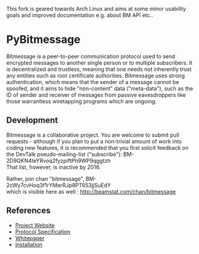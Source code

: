 This fork is geared towards Arch Linux and aims at some minor usability goals and improved documentation e.g. about BM API etc..





PyBitmessage
============

Bitmessage is a peer-to-peer communication protocol used to send encrypted messages to
another single person or to multiple subscribers. It is decentralized and trustless,
meaning that one needs not inherently trust any entities such as root certificate
authorities. Bitmessage uses strong authentication, which means that the sender of a
message cannot be spoofed, and it aims to hide "non-content" data ("meta-data"), 
such as the ID of sender and receiver of messages from passive eavesdroppers 
like those warrantless wiretapping programs which are ongoing.


Development
----------
Bitmessage is a collaborative project. You are welcome to submit pull requests -
although if you plan to put a non-trivial amount of work into coding new
features, it is recommended that you first solicit feedback on the DevTalk
pseudo-mailing-list ("subscribe"): BM-2D9QKN4teYRvoq2fyzpiftPh9WP9qggtzh   
That list, however, is inactive by 2016.

Rather, join chan "bitmessage", BM-2cWy7cvHoq3f1rYMerRJp8PT653jjSuEdY   
which is visible here as well : http://beamstat.com/chan/bitmessage


References
----------
* [Project Website](https://bitmessage.org)
* [Protocol Specification](https://bitmessage.org/wiki/Protocol_specification)
* [Whitepaper](https://bitmessage.org/bitmessage.pdf)
* [Installation](https://bitmessage.org/wiki/Compiling_instructions)
